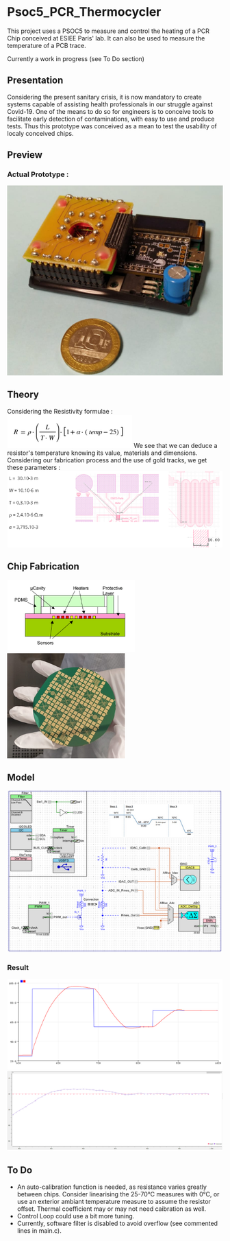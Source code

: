 # Psoc5_PCR_Thermocycler
This project uses a PSOC5 to measure and control the heating of a PCR Chip conceived at ESIEE Paris' lab.
It can also be used to measure the temperature of a PCB trace.

Currently a work in progress (see To Do section)

## Presentation
Considering the present sanitary crisis, it is now mandatory to create systems capable of assisting health professionals in our struggle against Covid-19.
One of the means to do so for engineers is to conceive tools to facilitate early detection of contaminations, with easy to use and produce tests.
Thus this prototype was conceived as a mean to test the usability of localy conceived chips.

## Preview
### Actual Prototype :
![ModulePCR](https://github.com/Rojopro/PSOC5_PCR_Thermocycler/blob/main/Doc/ModulePCR.PNG)

## Theory
Considering the Resistivity formulae :
![Math](https://github.com/Rojopro/PSOC5_PCR_Thermocycler/blob/main/Doc/Math.PNG)
We see that we can deduce a resistor's temperature knowing its value, materials and dimensions.
Considering our fabrication process and the use of gold tracks, we get these parameters :
![MathVal](https://github.com/Rojopro/PSOC5_PCR_Thermocycler/blob/main/Doc/MathVal.PNG)

## Chip Fabrication
![ChipFab](https://github.com/Rojopro/PSOC5_PCR_Thermocycler/blob/main/Doc/ChipFab.PNG)
![Chip](https://github.com/Rojopro/PSOC5_PCR_Thermocycler/blob/main/Doc/Chip.PNG)

## Model
![Model](https://github.com/Rojopro/PSOC5_PCR_Thermocycler/blob/main/Doc/PsocProfil.PNG)

### Result
![AsservissementModulePCR](https://github.com/Rojopro/PSOC5_PCR_Thermocycler/blob/main/Doc/Asservissement.PNG)
![AsservissementQ](https://github.com/Rojopro/PSOC5_PCR_Thermocycler/blob/main/Doc/AsservissementQ.PNG)

## To Do
* An auto-calibration function is needed, as resistance varies greatly between chips. Consider linearising the 25-70°C measures with 0°C, or use an exterior ambiant temperature measure to assume the resistor offset. Thermal coefficient may or may not need caibration as well.
* Control Loop could use a bit more tuning.
* Currently, software filter is disabled to avoid overflow (see commented lines in main.c).
